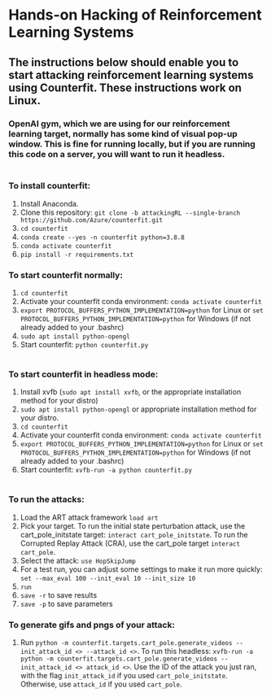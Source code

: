 # Hands-on Hacking of Reinforcement Learning Systems

## The instructions below should enable you to start attacking reinforcement learning systems using Counterfit. These instructions work on Linux.

### OpenAI gym, which we are using for our reinforcement learning target, normally has some kind of visual pop-up window. This is fine for running locally, but if you are running this code on a server, you will want to run it headless.<br><br>

### To install counterfit:
1. Install Anaconda.
2. Clone this repository: `git clone -b attackingRL --single-branch https://github.com/Azure/counterfit.git`
3. `cd counterfit`
4. `conda create --yes -n counterfit python=3.8.8`
5. `conda activate counterfit`
6. `pip install -r requirements.txt`

### To start counterfit normally:
1. `cd counterfit`
2. Activate your counterfit conda environment: `conda activate counterfit`
3. `export PROTOCOL_BUFFERS_PYTHON_IMPLEMENTATION=python` for Linux or `set PROTOCOL_BUFFERS_PYTHON_IMPLEMENTATION=python` for Windows (if not already added to your .bashrc) 
4. `sudo apt install python-opengl`
5. Start counterfit: `python counterfit.py`
<br><br>
### To start counterfit in headless mode:
1. Install xvfb (`sudo apt install xvfb`, or the appropriate installation method for your distro)
2. `sudo apt install python-opengl` or appropriate installation method for your distro.
3. `cd counterfit`
4. Activate your counterfit conda environment: `conda activate counterfit`
5. `export PROTOCOL_BUFFERS_PYTHON_IMPLEMENTATION=python` for Linux or `set PROTOCOL_BUFFERS_PYTHON_IMPLEMENTATION=python` for Windows (if not already added to your .bashrc) 
6. Start counterfit: `xvfb-run -a python counterfit.py`
<br><br>
### To run the attacks:
1. Load the ART attack framework `load art`
2. Pick your target. To run the initial state perturbation attack, use the cart_pole_initstate target: `interact cart_pole_initstate`. To run the Corrupted Replay Attack (CRA), use the cart_pole target `interact cart_pole`.
3. Select the attack: `use HopSkipJump`
4. For a test run, you can adjust some settings to make it run more quickly: `set --max_eval 100 --init_eval 10 --init_size 10` 
5. `run`
6. `save -r` to save results
7. `save -p` to save parameters

### To generate gifs and pngs of your attack:
1. Run `python -m counterfit.targets.cart_pole.generate_videos --init_attack_id <> --attack_id <>`.  To run this headless: `xvfb-run -a python -m counterfit.targets.cart_pole.generate_videos --init_attack_id <> attack_id <>`. Use the ID of the attack you just ran, with the flag `init_attack_id` if you used `cart_pole_initstate`. Otherwise, use `attack_id` if you used `cart_pole`.
<br><br>
